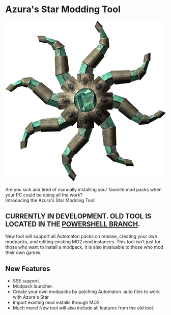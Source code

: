 # Azura's Star Modding Tool

![Azura's Star](/src/img/azura.png)

Are you sick and tired of manually installing your favorite mod packs when your PC could be doing all the work?  
Introducing the Azura's Star Modding Tool!

## CURRENTLY IN DEVELOPMENT. OLD TOOL IS LOCATED IN THE [POWERSHELL BRANCH](https://github.com/RingComics/azuras-star/tree/powershell).
New tool will support all Automaton packs on release, creating your own modpacks, and editing existing MO2 mod instances. This tool isn't just for those who want to install a modpack, it is also invaluable to those who mod their own games.
## New Features
- SSE support.
- Modpack launcher.
- Create your own modpacks by patching Automaton .auto files to work with Azura's Star
- Import existing mod installs through MO2.
- Much more!
New tool will also include all features from the old tool.

